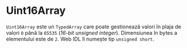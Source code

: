 # Uint16Array

`Uint16Array` este un `TypedArray` care poate gestionează valori în plaja de valori `0` până la `65535` (*16-bit unsigned integer*). Dimensiunea în bytes a elementului este de `2`. Web IDL îl numește tip `unsigned short`.
